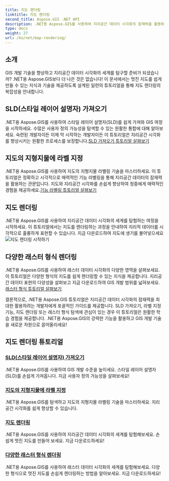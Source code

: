 ```yaml
---
title: 지도 렌더링
linktitle: 지도 렌더링
second_title: Aspose.GIS .NET API
description: .NET용 Aspose.GIS를 사용하여 지리공간 데이터 시각화의 잠재력을 활용해 보세요. 손쉽게 SLD를 가져오고, 기능에 라벨을 지정하고, 멋진 지도를 렌더링할 수 있습니다. 지금 탐험해보세요!
type: docs
weight: 27
url: /ko/net/map-rendering/
---
```

## 소개
GIS 개발 기술을 향상하고 지리공간 데이터 시각화의 세계를 탐구할 준비가 되셨습니까? .NET용 Aspose.GIS보다 더 나은 것은 없습니다! 이 문서에서는 멋진 지도를 쉽게 만들 수 있는 지식과 기술을 제공하도록 설계된 일련의 튜토리얼을 통해 지도 렌더링의 복잡성을 안내합니다.

## SLD(스타일 레이어 설명자) 가져오기

 .NET용 Aspose.GIS를 사용하여 스타일 레이어 설명자(SLD)를 쉽게 가져와 GIS 여정을 시작하세요. 수많은 사용자 정의 가능성을 탐색할 수 있는 원활한 통합에 대해 알아보세요. 숙련된 개발자이든 이제 막 시작하는 개발자이든 이 튜토리얼은 지리공간 시각화를 향상시키는 원활한 프로세스를 보장합니다.[SLD 가져오기 튜토리얼 살펴보기](./import-styled-layer-descriptor/)

## 지도의 지형지물에 라벨 지정

.NET용 Aspose.GIS를 사용하여 지도의 지형지물 라벨링 기술을 마스터하세요. 이 튜토리얼은 정확하고 시각적으로 매력적인 기능 라벨링을 통해 지리공간 데이터의 잠재력을 활용하는 관문입니다. 지도와 지리공간 시각화를 손쉽게 향상하여 청중에게 매력적인 경험을 제공하세요.[기능 라벨링 튜토리얼 살펴보기](./label-features-on-map/)

## 지도 렌더링

 .NET용 Aspose.GIS를 사용하여 지리공간 데이터 시각화의 세계를 탐험하는 여정을 시작하세요. 이 튜토리얼에서는 지도를 렌더링하는 과정을 안내하여 지리적 데이터를 시각적으로 훌륭하게 표현할 수 있습니다. 지금 다운로드하여 지도에 생기를 불어넣으세요![지도 렌더링 시작하기](./render-a-map/)

## 다양한 래스터 형식 렌더링

.NET용 Aspose.GIS를 사용하여 래스터 데이터 시각화의 다양한 영역을 살펴보세요. 이 튜토리얼은 다양한 형식의 지도를 쉽게 렌더링할 수 있는 지식을 제공합니다. 지리공간 데이터 표현의 다양성을 살펴보고 지금 다운로드하여 GIS 개발 범위를 넓혀보세요.[래스터 형식 튜토리얼 살펴보기](./render-various-raster-formats/)

결론적으로, .NET용 Aspose.GIS 튜토리얼은 지리공간 데이터 시각화의 잠재력을 최대한 활용하려는 개발자에게 포괄적인 가이드를 제공합니다. SLD 가져오기, 라벨 지정 기능, 지도 렌더링 또는 래스터 형식 탐색에 관심이 있는 경우 이 튜토리얼은 원활한 학습 경험을 제공합니다. .NET용 Aspose.GIS의 강력한 기능을 활용하고 GIS 개발 기술을 새로운 차원으로 끌어올리세요!
## 지도 렌더링 튜토리얼
### [SLD(스타일 레이어 설명자) 가져오기](./import-styled-layer-descriptor/)
.NET용 Aspose.GIS를 사용하여 GIS 개발 수준을 높이세요. 스타일 레이어 설명자(SLD)를 손쉽게 가져옵니다. 지금 사용자 정의 가능성을 살펴보세요!
### [지도의 지형지물에 라벨 지정](./label-features-on-map/)
.NET용 Aspose.GIS를 탐색하고 지도의 지형지물 라벨링 기술을 마스터하세요. 지리공간 시각화를 쉽게 향상할 수 있습니다.
### [지도 렌더링](./render-a-map/)
.NET용 Aspose.GIS를 사용하여 지리공간 데이터 시각화의 세계를 탐험해보세요. 손쉽게 멋진 지도를 만들어 보세요. 지금 다운로드하세요!
### [다양한 래스터 형식 렌더링](./render-various-raster-formats/)
.NET용 Aspose.GIS를 사용하여 래스터 데이터 시각화의 세계를 탐험해보세요. 다양한 형식으로 멋진 지도를 손쉽게 렌더링하는 방법을 알아보세요. 지금 다운로드하세요!